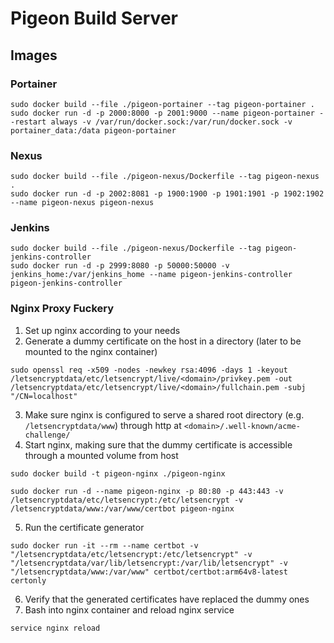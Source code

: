 # Pigeon Build Server

## Images

### Portainer

```
sudo docker build --file ./pigeon-portainer --tag pigeon-portainer .
sudo docker run -d -p 2000:8000 -p 2001:9000 --name pigeon-portainer --restart always -v /var/run/docker.sock:/var/run/docker.sock -v portainer_data:/data pigeon-portainer
```

### Nexus

```
sudo docker build --file ./pigeon-nexus/Dockerfile --tag pigeon-nexus .
sudo docker run -d -p 2002:8081 -p 1900:1900 -p 1901:1901 -p 1902:1902 --name pigeon-nexus pigeon-nexus
```

### Jenkins

```
sudo docker build --file ./pigeon-nexus/Dockerfile --tag pigeon-jenkins-controller
sudo docker run -d -p 2999:8080 -p 50000:50000 -v jenkins_home:/var/jenkins_home --name pigeon-jenkins-controller pigeon-jenkins-controller
```

### Nginx Proxy Fuckery

1. Set up nginx according to your needs
2. Generate a dummy certificate on the host in a directory (later to be mounted to the nginx container)
```
sudo openssl req -x509 -nodes -newkey rsa:4096 -days 1 -keyout /letsencryptdata/etc/letsencrypt/live/<domain>/privkey.pem -out /letsencryptdata/etc/letsencrypt/live/<domain>/fullchain.pem -subj "/CN=localhost"
```
3. Make sure nginx is configured to serve a shared root directory (e.g. `/letsencryptdata/www`) through http at `<domain>/.well-known/acme-challenge/`
4. Start nginx, making sure that the dummy certificate is accessible through a mounted volume from host
```
sudo docker build -t pigeon-nginx ./pigeon-nginx
```
```
sudo docker run -d --name pigeon-nginx -p 80:80 -p 443:443 -v /letsencryptdata/etc/letsencrypt:/etc/letsencrypt -v /letsencryptdata/www:/var/www/certbot pigeon-nginx
```
5. Run the certificate generator
```
sudo docker run -it --rm --name certbot -v "/letsencryptdata/etc/letsencrypt:/etc/letsencrypt" -v "/letsencryptdata/var/lib/letsencrypt:/var/lib/letsencrypt" -v "/letsencryptdata/www:/var/www" certbot/certbot:arm64v8-latest certonly
```
6. Verify that the generated certificates have replaced the dummy ones
7. Bash into nginx container and reload nginx service
```
service nginx reload
```